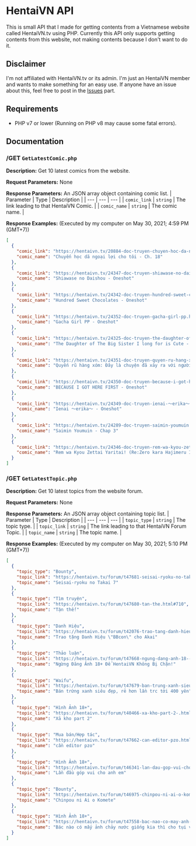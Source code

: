 # HentaiVN API
This is small API that I made for getting contents from a Vietnamese website called HentaiVN.tv using PHP.
Currently this API only supports getting contents from this website, not making contents because I don't want to do it.

## Disclaimer
I'm not affiliated with HentaiVN.tv or its admin. I'm just an HentaiVN member and wants to make something for an easy use.
If anyone have an issue about this, feel free to post in the [Issues](https://github.com/LilShieru/HentaiVN-API/issues) part.

## Requirements
* PHP v7 or lower (Running on PHP v8 may cause some fatal errors).

## Documentation
### /GET `GetLatestComic.php`

**Description:** Get 10 latest comics from the website.

**Request Parameters:** None

**Response Parameters:** An JSON array object containing comic list.
| Parameter | Type | Description |
| --- | --- | --- |
| `comic_link` | `string` | The link leading to that HentaiVN Comic. |
| `comic_name` | `string` | The comic name. |

**Response Examples:**
(Executed by my computer on May 30, 2021; 4:59 PM (GMT+7))
```json
[
  {
    "comic_link": "https://hentaivn.tv/20884-doc-truyen-chuyen-hoc-da-ngoai-loi-cho-toi.html",
    "comic_name": "Chuyến học dã ngoại lợi cho tôi - Ch. 18"
  },
  {
    "comic_link": "https://hentaivn.tv/24347-doc-truyen-shiawase-no-daishou.html",
    "comic_name": "Shiawase no Daishou - Oneshot"
  },
  {
    "comic_link": "https://hentaivn.tv/24342-doc-truyen-hundred-sweet-chocolates.html",
    "comic_name": "Hundred Sweet Chocolates - Oneshot"
  },
  {
    "comic_link": "https://hentaivn.tv/24352-doc-truyen-gacha-girl-pp.html",
    "comic_name": "Gacha Girl PP - Oneshot"
  },
  {
    "comic_link": "https://hentaivn.tv/24325-doc-truyen-the-daughter-of-the-big-sister-i-long-for-is-cute.html",
    "comic_name": "The Daughter of The Big Sister I long for is Cute - Oneshot"
  },
  {
    "comic_link": "https://hentaivn.tv/24351-doc-truyen-quyen-ru-hang-xom-day-la-chuyen-da-xay-ra-voi-nguoi-me-hang-xom.html",
    "comic_name": "Quyến rũ hàng xóm: Đây là chuyện đã xảy ra với người mẹ hàng xóm - Chap 1"
  },
  {
    "comic_link": "https://hentaivn.tv/24350-doc-truyen-because-i-got-here-first.html",
    "comic_name": "BECAUSE I GOT HERE FIRST - Oneshot"
  },
  {
    "comic_link": "https://hentaivn.tv/24349-doc-truyen-ienai-～erika～.html",
    "comic_name": "Ienai ～erika～ - Oneshot"
  },
  {
    "comic_link": "https://hentaivn.tv/24289-doc-truyen-saimin-youmuin.html",
    "comic_name": "Saimin Youmuin - Chap 3"
  },
  {
    "comic_link": "https://hentaivn.tv/24346-doc-truyen-rem-wa-kyou-zettai-yaritai-re-zero-kara-hajimeru-isekai-seikatsu.html",
    "comic_name": "Rem wa Kyou Zettai Yaritai! (Re:Zero kara Hajimeru Isekai Seikatsu) - Oneshot"
  }
]
```

### /GET `GetLatestTopic.php`

**Description:** Get 10 latest topics from the website forum.

**Request Parameters:** None

**Response Parameters:** An JSON array object containing topic list.
| Parameter | Type | Description |
| --- | --- | --- |
| `topic_type` | `string` | The topic type. |
| `topic_link` | `string` | The link leading to that HentaiVN Forum Topic. |
| `topic_name` | `string` | The topic name. |

**Response Examples:**
(Executed by my computer on May 30, 2021; 5:10 PM (GMT+7))
```json
[
  {
    "topic_type": "Bounty",
    "topic_link": "https://hentaivn.tv/forum/t47681-seisai-ryoku-no-takai-7.html#196",
    "topic_name": "Seisai-ryoku no Takai 7"
  },
  {
    "topic_type": "Tìm truyện",
    "topic_link": "https://hentaivn.tv/forum/t47680-tan-the.html#710",
    "topic_name": "Tận thế!"
  },
  {
    "topic_type": "Danh Hiệu",
    "topic_link": "https://hentaivn.tv/forum/t42076-trao-tang-danh-hieu-bbcon-cho-akai.html#980",
    "topic_name": "Trao tặng Danh Hiệu \"BBcon\" cho Akai"
  },
  {
    "topic_type": "Thảo luận",
    "topic_link": "https://hentaivn.tv/forum/t47668-ngung-dang-anh-18--de-hentaivn-khong-bi-chan.html#341",
    "topic_name": "Ngừng Đăng Ảnh 18+ Để HentaiVN Không Bị Chặn!"
  },
  {
    "topic_type": "Waifu",
    "topic_link": "https://hentaivn.tv/forum/t47679-ban-trung-xanh-sieu-dep-re-hon-lan-trc-toi-400-yen-.html#487",
    "topic_name": "Bán trứng xanh siêu đẹp, rẻ hơn lần trc tới 400 yên"
  },
  {
    "topic_type": "Hình Ảnh 18+",
    "topic_link": "https://hentaivn.tv/forum/t40466-xa-kho-part-2-.html#619",
    "topic_name": "Xả kho part 2"
  },
  {
    "topic_type": "Mua bán/Hợp tác",
    "topic_link": "https://hentaivn.tv/forum/t47662-can-editor-pzo.html#653",
    "topic_name": "cần editor pzo"
  },
  {
    "topic_type": "Hình Ảnh 18+",
    "topic_link": "https://hentaivn.tv/forum/t46341-lan-dau-gop-vui-cho-anh-em.html#507",
    "topic_name": "Lần đầu góp vui cho anh em"
  },
  {
    "topic_type": "Bounty",
    "topic_link": "https://hentaivn.tv/forum/t46975-chinpou-ni-ai-o-komete.html#430",
    "topic_name": "Chinpou ni Ai o Komete"
  },
  {
    "topic_type": "Hình Ảnh 18+",
    "topic_link": "https://hentaivn.tv/forum/t47558-bac-nao-co-may-anh-chay-nuoc-giong-kia-thi-cho-tui-voi.html#299",
    "topic_name": "Bác nào có mấy ảnh chảy nước giống kia thì cho tụi với"
  }
]
```
